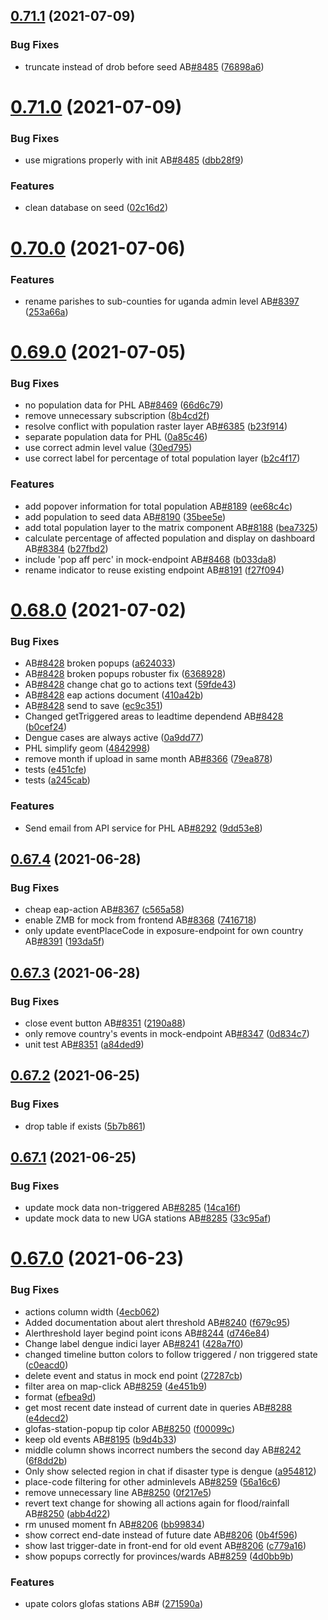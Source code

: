 ## [0.71.1](https://github.com/rodekruis/IBF-system/compare/v0.71.0...v0.71.1) (2021-07-09)


### Bug Fixes

* truncate instead of drob before seed AB[#8485](https://github.com/rodekruis/IBF-system/issues/8485) ([76898a6](https://github.com/rodekruis/IBF-system/commit/76898a684a57af29bff97c95797b246c3c19c271))



# [0.71.0](https://github.com/rodekruis/IBF-system/compare/v0.70.0...v0.71.0) (2021-07-09)


### Bug Fixes

* use migrations properly with init AB[#8485](https://github.com/rodekruis/IBF-system/issues/8485) ([dbb28f9](https://github.com/rodekruis/IBF-system/commit/dbb28f9e00033662b41d98220052d184a2ec0895))


### Features

* clean database on seed ([02c16d2](https://github.com/rodekruis/IBF-system/commit/02c16d20a6d5cb43783c1d29fc7044b8ae9deecf))



# [0.70.0](https://github.com/rodekruis/IBF-system/compare/v0.69.0...v0.70.0) (2021-07-06)


### Features

* rename parishes to sub-counties for uganda admin level AB[#8397](https://github.com/rodekruis/IBF-system/issues/8397) ([253a66a](https://github.com/rodekruis/IBF-system/commit/253a66aa420d2bcc6b623f934d13e0a4af9fc9a7))



# [0.69.0](https://github.com/rodekruis/IBF-system/compare/v0.68.0...v0.69.0) (2021-07-05)


### Bug Fixes

* no population data for PHL AB[#8469](https://github.com/rodekruis/IBF-system/issues/8469) ([66d6c79](https://github.com/rodekruis/IBF-system/commit/66d6c797e27bad4550d875f952b05a5c389f8e7e))
* remove unnecessary subscription ([8b4cd2f](https://github.com/rodekruis/IBF-system/commit/8b4cd2ff2e69dc36563db6c75a64998cabe09164))
* resolve conflict with population raster layer AB[#6385](https://github.com/rodekruis/IBF-system/issues/6385) ([b23f914](https://github.com/rodekruis/IBF-system/commit/b23f914b0b4419672a2593bd629d5d2e21313906))
* separate population data for PHL ([0a85c46](https://github.com/rodekruis/IBF-system/commit/0a85c46e31ad769471dc3db810ce79c36a42d857))
* use correct admin level value ([30ed795](https://github.com/rodekruis/IBF-system/commit/30ed795875770d76198da8a3407af2741d2aa89e))
* use correct label for percentage of total population layer ([b2c4f17](https://github.com/rodekruis/IBF-system/commit/b2c4f17f4e645e14172265d5c41abd04261e6ea0))


### Features

* add popover information for total population AB[#8189](https://github.com/rodekruis/IBF-system/issues/8189) ([ee68c4c](https://github.com/rodekruis/IBF-system/commit/ee68c4cd7ddb9718b56ff1df0463bd7cbaf71f37))
* add population to seed data AB[#8190](https://github.com/rodekruis/IBF-system/issues/8190) ([35bee5e](https://github.com/rodekruis/IBF-system/commit/35bee5e7333599afedec4939d2777e9e457b99b7))
* add total population layer to the matrix component AB[#8188](https://github.com/rodekruis/IBF-system/issues/8188) ([bea7325](https://github.com/rodekruis/IBF-system/commit/bea732538d280592dd3a5d19861e063a374cc0ce))
* calculate percentage of affected population and display on dashboard AB[#8384](https://github.com/rodekruis/IBF-system/issues/8384) ([b27fbd2](https://github.com/rodekruis/IBF-system/commit/b27fbd2cb879684af1efe4002698354ab3401711))
* include 'pop aff perc' in mock-endpoint AB[#8468](https://github.com/rodekruis/IBF-system/issues/8468) ([b033da8](https://github.com/rodekruis/IBF-system/commit/b033da87038da48cda2cd2c368c31621dfb18e32))
* rename indicator to reuse existing endpoint AB[#8191](https://github.com/rodekruis/IBF-system/issues/8191) ([f27f094](https://github.com/rodekruis/IBF-system/commit/f27f094c526104e0d9b0643a022039f8ed2c2994))



# [0.68.0](https://github.com/rodekruis/IBF-system/compare/v0.67.4...v0.68.0) (2021-07-02)


### Bug Fixes

* AB[#8428](https://github.com/rodekruis/IBF-system/issues/8428) broken popups ([a624033](https://github.com/rodekruis/IBF-system/commit/a6240334f18a4b8086ec59fb98be0a1b0e854593))
* AB[#8428](https://github.com/rodekruis/IBF-system/issues/8428) broken popups robuster fix ([6368928](https://github.com/rodekruis/IBF-system/commit/6368928b64f33d489f8ddd82590670e961259bf2))
* AB[#8428](https://github.com/rodekruis/IBF-system/issues/8428) change chat go to actions text ([59fde43](https://github.com/rodekruis/IBF-system/commit/59fde43798ee47e51668d98b9b24acda72a9d530))
* AB[#8428](https://github.com/rodekruis/IBF-system/issues/8428) eap actions document ([410a42b](https://github.com/rodekruis/IBF-system/commit/410a42bca8b1038413d2e7f391840f8603c4bf8f))
* AB[#8428](https://github.com/rodekruis/IBF-system/issues/8428) send to save ([ec9c351](https://github.com/rodekruis/IBF-system/commit/ec9c35110d1dca1355ba0e89687c5ae8b8714be7))
* Changed getTriggered areas to leadtime dependend AB[#8428](https://github.com/rodekruis/IBF-system/issues/8428) ([b0cef24](https://github.com/rodekruis/IBF-system/commit/b0cef244567e5b2fc733b2e2f2887e6aaabc467e))
* Dengue cases are always active ([0a9dd77](https://github.com/rodekruis/IBF-system/commit/0a9dd77e5da10e4738abf5a6b0836698de1ac7b0))
* PHL simplify geom ([4842998](https://github.com/rodekruis/IBF-system/commit/4842998ac7350aeb572c9aa1abde5cb8237f3b57))
* remove month if upload in same month AB[#8366](https://github.com/rodekruis/IBF-system/issues/8366) ([79ea878](https://github.com/rodekruis/IBF-system/commit/79ea8787262b0a43feb59394bc02ef389e170d41))
* tests ([e451cfe](https://github.com/rodekruis/IBF-system/commit/e451cfe9ed7b29169a0b85cd2ab8bef35ed4f3f9))
* tests ([a245cab](https://github.com/rodekruis/IBF-system/commit/a245cabd7031b373e16760161f71f3474d8d0fd0))


### Features

* Send email from API service for PHL AB[#8292](https://github.com/rodekruis/IBF-system/issues/8292) ([9dd53e8](https://github.com/rodekruis/IBF-system/commit/9dd53e8a7367b52d09185c5035ce046ed7f7b52d))



## [0.67.4](https://github.com/rodekruis/IBF-system/compare/v0.67.3...v0.67.4) (2021-06-28)


### Bug Fixes

* cheap eap-action AB[#8367](https://github.com/rodekruis/IBF-system/issues/8367) ([c565a58](https://github.com/rodekruis/IBF-system/commit/c565a583cb60fceff18d1bb038acb66d04a0c61b))
* enable ZMB for mock from frontend AB[#8368](https://github.com/rodekruis/IBF-system/issues/8368) ([7416718](https://github.com/rodekruis/IBF-system/commit/7416718909027945449a2644ae28767e2e4ae133))
* only update eventPlaceCode in exposure-endpoint for own country AB[#8391](https://github.com/rodekruis/IBF-system/issues/8391) ([193da5f](https://github.com/rodekruis/IBF-system/commit/193da5fea78a6d858ceb9451e943d3702af90a04))



## [0.67.3](https://github.com/rodekruis/IBF-system/compare/v0.67.2...v0.67.3) (2021-06-28)


### Bug Fixes

* close event button AB[#8351](https://github.com/rodekruis/IBF-system/issues/8351) ([2190a88](https://github.com/rodekruis/IBF-system/commit/2190a88539df8b895615d8bf7d3dd92d5658818f))
* only remove country's events in mock-endpoint AB[#8347](https://github.com/rodekruis/IBF-system/issues/8347) ([0d834c7](https://github.com/rodekruis/IBF-system/commit/0d834c71fbe6eadd6a786d6277913dee9056d094))
* unit test AB[#8351](https://github.com/rodekruis/IBF-system/issues/8351) ([a84ded9](https://github.com/rodekruis/IBF-system/commit/a84ded9f1e76b5d718f56f89857300361aa32c1c))



## [0.67.2](https://github.com/rodekruis/IBF-system/compare/v0.67.1...v0.67.2) (2021-06-25)


### Bug Fixes

* drop table if exists ([5b7b861](https://github.com/rodekruis/IBF-system/commit/5b7b8618076a3736425862908b527d77a5e09441))



## [0.67.1](https://github.com/rodekruis/IBF-system/compare/v0.67.0...v0.67.1) (2021-06-25)


### Bug Fixes

* update mock data non-triggered AB[#8285](https://github.com/rodekruis/IBF-system/issues/8285) ([14ca16f](https://github.com/rodekruis/IBF-system/commit/14ca16f98817fb2cb9dc1bd863649ce0f18f9db9))
* update mock data to new UGA stations AB[#8285](https://github.com/rodekruis/IBF-system/issues/8285) ([33c95af](https://github.com/rodekruis/IBF-system/commit/33c95afece7788d5cadfc577bca03241102e8559))



# [0.67.0](https://github.com/rodekruis/IBF-system/compare/v0.66.0...v0.67.0) (2021-06-23)


### Bug Fixes

* actions column width ([4ecb062](https://github.com/rodekruis/IBF-system/commit/4ecb062b03acea9f569b325b9ff09cb318a1553a))
* Added documentation about alert threshold AB[#8240](https://github.com/rodekruis/IBF-system/issues/8240) ([f679c95](https://github.com/rodekruis/IBF-system/commit/f679c95d5e177e7e3a643a12c1e9f6abf90d1e11))
* Alerthreshold layer begind point icons AB[#8244](https://github.com/rodekruis/IBF-system/issues/8244) ([d746e84](https://github.com/rodekruis/IBF-system/commit/d746e840325bd3b25bd18615cdcbc4cdaf12b760))
* Change label dengue indici layer AB[#8241](https://github.com/rodekruis/IBF-system/issues/8241) ([428a7f0](https://github.com/rodekruis/IBF-system/commit/428a7f0a484422363dc48ba7f8073f444b10dce1))
* changed timeline button colors to follow triggered / non triggered state ([c0eacd0](https://github.com/rodekruis/IBF-system/commit/c0eacd022702002daf28add6d88f25fefa7ba79e))
* delete event and status in mock end point ([27287cb](https://github.com/rodekruis/IBF-system/commit/27287cb3c3c64df861674a3e876c615d7ee12d3c))
* filter area on map-click AB[#8259](https://github.com/rodekruis/IBF-system/issues/8259) ([4e451b9](https://github.com/rodekruis/IBF-system/commit/4e451b98436e84b393bc834422881b89280db5e9))
* format ([efbea9d](https://github.com/rodekruis/IBF-system/commit/efbea9dfdb7814a02cba6b3d7c383c276009994c))
* get most recent date instead of current date in queries AB[#8288](https://github.com/rodekruis/IBF-system/issues/8288) ([e4decd2](https://github.com/rodekruis/IBF-system/commit/e4decd21f84191bc1a7a56dd3929f40553bfa5d1))
* glofas-station-popup tip color AB[#8250](https://github.com/rodekruis/IBF-system/issues/8250) ([f00099c](https://github.com/rodekruis/IBF-system/commit/f00099ce1a77fbdda85210fb723730e92fbcafa1))
* keep old events AB[#8195](https://github.com/rodekruis/IBF-system/issues/8195) ([b9d4b33](https://github.com/rodekruis/IBF-system/commit/b9d4b33821b5b5431322860bd588d69315b29756))
* middle column shows incorrect numbers the second day AB[#8242](https://github.com/rodekruis/IBF-system/issues/8242) ([6f8dd2b](https://github.com/rodekruis/IBF-system/commit/6f8dd2b99cf0f3880cc4a316737fee37888719ae))
* Only show selected region in chat if disaster type is dengue ([a954812](https://github.com/rodekruis/IBF-system/commit/a9548123f5b9eab0b3483dd1e0859082dfe4d96c))
* place-code filtering for other adminlevels AB[#8259](https://github.com/rodekruis/IBF-system/issues/8259) ([56a16c6](https://github.com/rodekruis/IBF-system/commit/56a16c6235725f05c1f4243a364889f8a19b786c))
* remove unnecessary line AB[#8250](https://github.com/rodekruis/IBF-system/issues/8250) ([0f217e5](https://github.com/rodekruis/IBF-system/commit/0f217e5b913dcac7c785e7433a6c7e858899cb67))
* revert text change for showing all actions again for flood/rainfall AB[#8250](https://github.com/rodekruis/IBF-system/issues/8250) ([abb4d22](https://github.com/rodekruis/IBF-system/commit/abb4d220d63889f609eb2205fde51aee64c3bce1))
* rm unused moment fn AB[#8206](https://github.com/rodekruis/IBF-system/issues/8206) ([bb99834](https://github.com/rodekruis/IBF-system/commit/bb9983485cf32e14bb12ea0e0323be440a287dc2))
* show correct end-date instead of future date AB[#8206](https://github.com/rodekruis/IBF-system/issues/8206) ([0b4f596](https://github.com/rodekruis/IBF-system/commit/0b4f59690358ccd384e04a0519f1454f6c569ef4))
* show last trigger-date in front-end for old event AB[#8206](https://github.com/rodekruis/IBF-system/issues/8206) ([c779a16](https://github.com/rodekruis/IBF-system/commit/c779a1668971f0f0d68fad0f67c0378dd4e09b6d))
* show popups correctly for provinces/wards AB[#8259](https://github.com/rodekruis/IBF-system/issues/8259) ([4d0bb9b](https://github.com/rodekruis/IBF-system/commit/4d0bb9b8d0bd69d8bba5a348f1191572d2767412))


### Features

* upate colors glofas stations AB# ([271590a](https://github.com/rodekruis/IBF-system/commit/271590a1001764cac5f5285bdca9cefbbaf09819))



